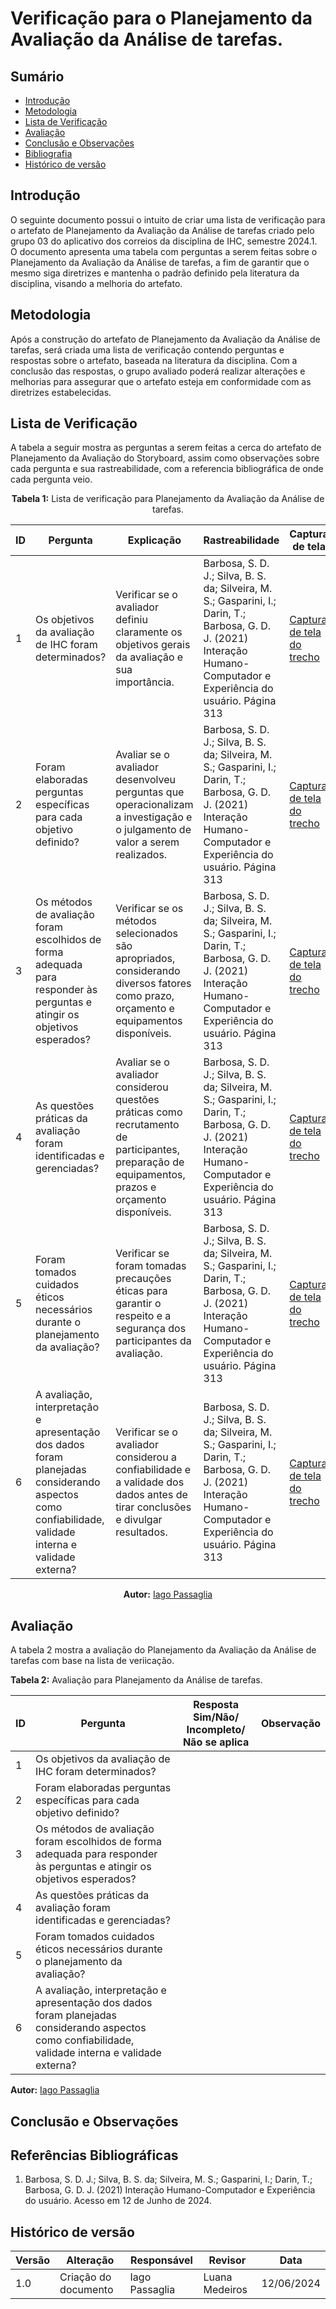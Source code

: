 
# Verificação para o Planejamento da Avaliação da Análise de tarefas.

## Sumário
* [Introdução](#Introdução)
* [Metodologia](#Metodologia)
* [Lista de Verificação](#Lista-de-Verificação)
* [Avaliação](#Avaliação)
* [Conclusão e Observações](#Conclusão-e-Observações)
* [Bibliografia](#Bibliografia)
* [Histórico de versão](#Histórico-de-versão)

## Introdução
O seguinte documento possui o intuito de criar uma lista de verificação para o artefato de Planejamento da Avaliação da Análise de tarefas criado pelo grupo 03 do aplicativo dos correios da disciplina de IHC, semestre 2024.1. O documento apresenta uma tabela com perguntas a serem feitas sobre o Planejamento da Avaliação da Análise de tarefas, a fim de garantir que o mesmo siga diretrizes e mantenha o padrão definido pela literatura da disciplina, visando a melhoria do artefato.

## Metodologia 
Após a construção do artefato de Planejamento da Avaliação da Análise de tarefas, será criada uma lista de verificação contendo perguntas e respostas sobre o artefato, baseada na literatura da disciplina. Com a conclusão das respostas, o grupo avaliado poderá realizar alterações e melhorias para assegurar que o artefato esteja em conformidade com as diretrizes estabelecidas.

## Lista de Verificação
A tabela a seguir mostra as perguntas a serem feitas a cerca do artefato de Planejamento da Avaliação do Storyboard, assim como observações sobre cada pergunta e sua rastreabilidade, com a referencia bibliográfica de onde cada pergunta veio.

<center>

**Tabela 1:** Lista de verificação para Planejamento da Avaliação da Análise de tarefas.

| ID  | Pergunta                                           | Explicação        | Rastreabilidade                       | Captura de tela |
| --- | -------------------------------------------------- | ------------------------------------------------------------------------------------------------------------------- | ------------------------------------- | -------------- |
| 1   | Os objetivos da avaliação de IHC foram determinados? | Verificar se o avaliador definiu claramente os objetivos gerais da avaliação e sua importância.                     | Barbosa, S. D. J.; Silva, B. S. da; Silveira, M. S.; Gasparini, I.; Darin, T.; Barbosa, G. D. J. (2021) Interação Humano-Computador e Experiência do usuário. Página 313 | [Captura de tela do trecho](https://raw.githubusercontent.com/Interacao-Humano-Computador/2024.1-SIGAA/main/docs/Midia/AvaliacaoStoryCapturaTela/story1.png) |
| 2   | Foram elaboradas perguntas específicas para cada objetivo definido? | Avaliar se o avaliador desenvolveu perguntas que operacionalizam a investigação e o julgamento de valor a serem realizados. | Barbosa, S. D. J.; Silva, B. S. da; Silveira, M. S.; Gasparini, I.; Darin, T.; Barbosa, G. D. J. (2021) Interação Humano-Computador e Experiência do usuário. Página 313 | [Captura de tela do trecho](https://raw.githubusercontent.com/Interacao-Humano-Computador/2024.1-SIGAA/main/docs/Midia/AvaliacaoStoryCapturaTela/story1.png) |
| 3   | Os métodos de avaliação foram escolhidos de forma adequada para responder às perguntas e atingir os objetivos esperados? | Verificar se os métodos selecionados são apropriados, considerando diversos fatores como prazo, orçamento e equipamentos disponíveis. | Barbosa, S. D. J.; Silva, B. S. da; Silveira, M. S.; Gasparini, I.; Darin, T.; Barbosa, G. D. J. (2021) Interação Humano-Computador e Experiência do usuário. Página 313 | [Captura de tela do trecho](https://raw.githubusercontent.com/Interacao-Humano-Computador/2024.1-SIGAA/main/docs/Midia/AvaliacaoStoryCapturaTela/story1.png) |
| 4   | As questões práticas da avaliação foram identificadas e gerenciadas? | Avaliar se o avaliador considerou questões práticas como recrutamento de participantes, preparação de equipamentos, prazos e orçamento disponíveis. | Barbosa, S. D. J.; Silva, B. S. da; Silveira, M. S.; Gasparini, I.; Darin, T.; Barbosa, G. D. J. (2021) Interação Humano-Computador e Experiência do usuário. Página 313 | [Captura de tela do trecho](https://raw.githubusercontent.com/Interacao-Humano-Computador/2024.1-SIGAA/main/docs/Midia/AvaliacaoStoryCapturaTela/story1.png) |
| 5   | Foram tomados cuidados éticos necessários durante o planejamento da avaliação? | Verificar se foram tomadas precauções éticas para garantir o respeito e a segurança dos participantes da avaliação. | Barbosa, S. D. J.; Silva, B. S. da; Silveira, M. S.; Gasparini, I.; Darin, T.; Barbosa, G. D. J. (2021) Interação Humano-Computador e Experiência do usuário. Página 313 | [Captura de tela do trecho](https://raw.githubusercontent.com/Interacao-Humano-Computador/2024.1-SIGAA/main/docs/Midia/AvaliacaoStoryCapturaTela/story1.png) |
| 6   | A avaliação, interpretação e apresentação dos dados foram planejadas considerando aspectos como confiabilidade, validade interna e validade externa? | Verificar se o avaliador considerou a confiabilidade e a validade dos dados antes de tirar conclusões e divulgar resultados. | Barbosa, S. D. J.; Silva, B. S. da; Silveira, M. S.; Gasparini, I.; Darin, T.; Barbosa, G. D. J. (2021) Interação Humano-Computador e Experiência do usuário. Página 313 | [Captura de tela do trecho](https://raw.githubusercontent.com/Interacao-Humano-Computador/2024.1-SIGAA/main/docs/Midia/AvaliacaoStoryCapturaTela/story1.png) |

**Autor:** [Iago Passaglia](https://github.com/Paxxaglia)

</center>

## Avaliação

A tabela 2 mostra a avaliação do Planejamento da Avaliação da Análise de tarefas com base na lista de veriicação.

**Tabela 2:** Avaliação para Planejamento da Análise de tarefas.

| ID |  Pergunta | Resposta <br> Sim/Não/ Incompleto/ Não se aplica | Observação | 
|-----|------|------|---------|
| 1 | Os objetivos da avaliação de IHC foram determinados? |||
| 2 | Foram elaboradas perguntas específicas para cada objetivo definido? |||
| 3 | Os métodos de avaliação foram escolhidos de forma adequada para responder às perguntas e atingir os objetivos esperados? |||
| 4 | As questões práticas da avaliação foram identificadas e gerenciadas? |||
| 5 | Foram tomados cuidados éticos necessários durante o planejamento da avaliação? |||
| 6 | A avaliação, interpretação e apresentação dos dados foram planejadas considerando aspectos como confiabilidade, validade interna e validade externa? |||

**Autor:** [Iago Passaglia](https://github.com/Paxxaglia)

## Conclusão e Observações

## Referências Bibliográficas
1. Barbosa, S. D. J.; Silva, B. S. da; Silveira, M. S.; Gasparini, I.; Darin, T.; Barbosa, G. D. J. (2021) Interação Humano-Computador e Experiência do usuário. Acesso em 12 de Junho de 2024.

   
## Histórico de versão

| Versão | Alteração | Responsável | Revisor | Data |
| - | - | - | - | - |
| 1.0 | Criação do documento | Iago Passaglia | Luana Medeiros | 12/06/2024 |

